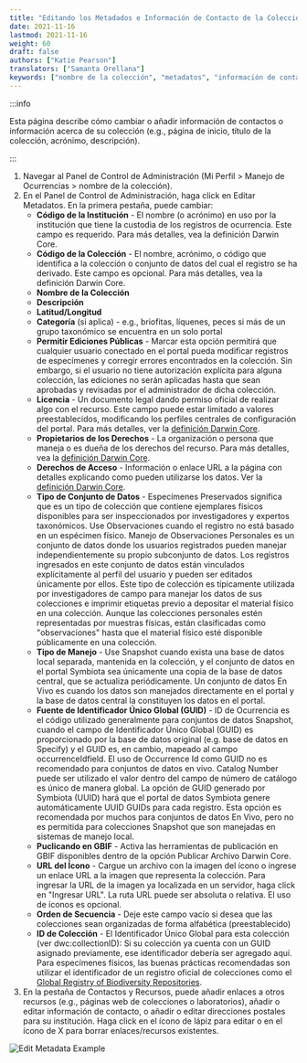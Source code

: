 ```yaml
---
title: "Editando los Metadados e Información de Contacto de la Colección"
date: 2021-11-16
lastmod: 2021-11-16
weight: 60
draft: false
authors: ["Katie Pearson"]
translators: ["Samanta Orellana"]
keywords: ["nombre de la colección", "metadatos", "información de contacto"]
---
```


:::info

Esta página describe cómo cambiar o añadir información de contactos o información acerca de su colección (e.g., página de inicio, título de la colección, acrónimo, descripción).

:::

1. Navegar al Panel de Control de Administración (Mi Perfil > Manejo de Ocurrencias > nombre de la colección).
2. En el Panel de Control de Administración, haga click en Editar Metadatos. En la primera pestaña, puede cambiar:
   - **Código de la Institución** - El nombre (o acrónimo) en uso por la institución que tiene la custodia de los registros de ocurrencia. Este campo es requerido. Para más detalles, vea la definición Darwin Core.
   - **Código de la Colección** - El nombre, acrónimo, o código que identifica a la colección o conjunto de datos del cual el registro se ha derivado. Este campo es opcional. Para más detalles, vea la definición Darwin Core.
   - **Nombre de la Colección**
   - **Descripción**
   - **Latitud/Longitud**
   - **Categoría** (si aplica) - e.g., briofitas, líquenes, peces si más de un grupo taxonómico se encuentra en un solo portal
   - **Permitir Ediciones Públicas** - Marcar esta opción permitirá que cualquier usuario conectado en el portal pueda modificar registros de especímenes y corregir errores encontrados en la colección. Sin embargo, si el usuario no tiene autorización explícita para alguna colección, las ediciones no serán aplicadas hasta que sean aprobadas y revisadas por el administrador de dicha colección.
   - **Licencia** - Un documento legal dando permiso oficial de realizar algo con el recurso. Este campo puede estar limitado a valores preestablecidos, modificando los perfiles centrales de configuración del portal. Para más detalles, ver la [definición Darwin Core](http://rs.tdwg.org/dwc/terms/index.htm#dcterms:license).
   - **Propietarios de los Derechos** - La organización o persona que maneja o es dueña de los derechos del recurso. Para más detalles, vea la [definición Darwin Core](http://rs.tdwg.org/dwc/terms/index.htm#dcterms:rightsHolder).
   - **Derechos de Acceso** - Información o enlace URL a la página con detalles explicando como pueden utilizarse los datos. Ver la [definición Darwin Core](http://rs.tdwg.org/dwc/terms/index.htm#dcterms:accessRights).
   - **Tipo de Conjunto de Datos** - Especímenes Preservados significa que es un tipo de colección que contiene ejemplares físicos disponibles para ser inspeccionados por investigadores y expertos taxonómicos. Use Observaciones cuando el registro no está basado en un espécimen físico. Manejo de Observaciones Personales es un conjunto de datos donde los usuarios registrados pueden manejar independientemente su propio subconjunto de datos. Los registros ingresados en este conjunto de datos están vinculados explícitamente al perfil del usuario y pueden ser editados únicamente por ellos. Este tipo de colección es típicamente utilizada por investigadores de campo para manejar los datos de sus colecciones e imprimir etiquetas previo a depositar el material físico en una colección. Aunque las colecciones personales estén representadas por muestras físicas, están clasificadas como "observaciones" hasta que el material físico esté disponible públicamente en una colección.
   - **Tipo de Manejo** - Use Snapshot cuando exista una base de datos local separada, mantenida en la colección, y el conjunto de datos en el portal Symbiota sea únicamente una copia de la base de datos central, que se actualiza periódicamente. Un conjunto de datos En Vivo es cuando los datos son manejados directamente en el portal y la base de datos central la constituyen los datos en el portal.
   - **Fuente de Identificador Único Global (GUID)** - ID de Ocurrencia es el código utilizado generalmente para conjuntos de datos Snapshot, cuando el campo de Identificador Único Global (GUID) es proporcionado por la base de datos original (e.g. base de datos en Specify) y el GUID es, en cambio, mapeado al campo occurrenceIdfield. El uso de Occurrence Id como GUID no es recomendado para conjuntos de datos en vivo. Catalog Number puede ser utilizado el valor dentro del campo de número de catálogo es único de manera global. La opción de GUID generado por Symbiota (UUID) hará que el portal de datos Symbiota genere automáticamente UUID GUIDs para cada registro. Esta opción es recomendada por muchos para conjuntos de datos En Vivo, pero no es permitida para colecciones Snapshot que son manejadas en sistemas de manejo local.
   - **Puclicando en GBIF** - Activa las herramientas de publicación en GBIF disponibles dentro de la opción Publicar Archivo Darwin Core.
   - **URL del Ícono** - Cargue un archivo con la imagen del ícono o ingrese un enlace URL a la imagen que representa la colección. Para ingresar la URL de la imagen ya localizada en un servidor, haga click en "Ingresar URL". La ruta URL puede ser absoluta o relativa. El uso de íconos es opcional.
   - **Orden de Secuencia** - Deje este campo vacío si desea que las colecciones sean organizadas de forma alfabética (preestablecido)
   - **ID de Colección** - El Identificador Único Global para esta colección (ver dwc:collectionID): Si su colección ya cuenta con un GUID asignado previamente, ese identificador debería ser agregado aquí. Para especímenes físicos, las buenas prácticas recomendadas son utilizar el identificador de un registro oficial de colecciones como el [Global Registry of Biodiversity Repositories](http://grbio.org).
3. En la pestaña de Contactos y Recursos, puede añadir enlaces a otros recursos (e.g., páginas web de colecciones o laboratorios), añadir o editar información de contacto, o añadir o editar direcciones postales para su institución. Haga click en el ícono de lápiz para editar o en el ícono de X para borrar enlaces/recursos existentes.

![Edit Metadata Example](/img/metadata_editor.png)

